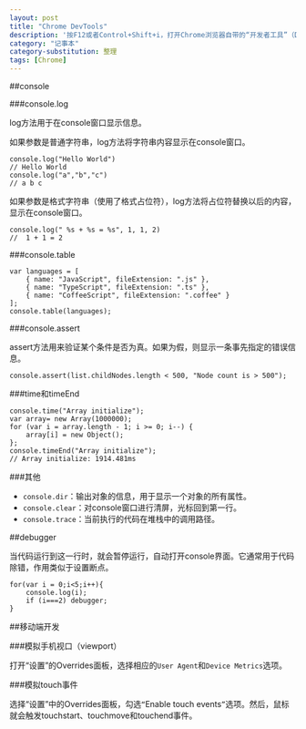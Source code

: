 ```yaml
---
layout: post
title: "Chrome DevTools"
description: '按F12或者Control+Shift+i，打开Chrome浏览器自带的“开发者工具”（Developer Tools）'
category: "记事本"
category-substitution: 整理
tags: [Chrome]
---
```

##console

###console.log

log方法用于在console窗口显示信息。

如果参数是普通字符串，log方法将字符串内容显示在console窗口。

    console.log("Hello World")
    // Hello World
    console.log("a","b","c")
    // a b c

如果参数是格式字符串（使用了格式占位符），log方法将占位符替换以后的内容，显示在console窗口。

    console.log(" %s + %s = %s", 1, 1, 2)
    //  1 + 1 = 2

###console.table

    var languages = [
        { name: "JavaScript", fileExtension: ".js" },
        { name: "TypeScript", fileExtension: ".ts" },
        { name: "CoffeeScript", fileExtension: ".coffee" }
    ];
    console.table(languages);


###console.assert

assert方法用来验证某个条件是否为真。如果为假，则显示一条事先指定的错误信息。

    console.assert(list.childNodes.length < 500, "Node count is > 500");


###time和timeEnd

    console.time("Array initialize");
    var array= new Array(1000000);
    for (var i = array.length - 1; i >= 0; i--) {
        array[i] = new Object();
    };
    console.timeEnd("Array initialize");
    // Array initialize: 1914.481ms

###其他

* `console.dir`：输出对象的信息，用于显示一个对象的所有属性。
* `console.clear`：对console窗口进行清屏，光标回到第一行。
* `console.trace`：当前执行的代码在堆栈中的调用路径。

##debugger

当代码运行到这一行时，就会暂停运行，自动打开console界面。它通常用于代码除错，作用类似于设置断点。

    for(var i = 0;i<5;i++){
        console.log(i);
        if (i===2) debugger;
    }

##移动端开发

###模拟手机视口（viewport）

打开“设置”的Overrides面板，选择相应的`User Agent`和`Device Metrics`选项。

###模拟touch事件

选择“设置”中的Overrides面板，勾选`“`Enable touch events`”`选项。然后，鼠标就会触发touchstart、touchmove和touchend事件。





    






